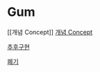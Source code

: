 # Gum

[[개념 Concept]]
[개념 Concept](%EA%B0%9C%EB%85%90%20Concept.md)

[추후구현](Gum%205ea2a0531b384e4c807d0b8db20628c1/%E1%84%8E%E1%85%AE%E1%84%92%E1%85%AE%E1%84%80%E1%85%AE%E1%84%92%E1%85%A7%E1%86%AB%20079053fc6af24d8b9d399d273fecc7e8.md)

[폐기](Gum%205ea2a0531b384e4c807d0b8db20628c1/%E1%84%91%E1%85%A8%E1%84%80%E1%85%B5%20674a1defa9f2413f8de1be5ed25be087.md)